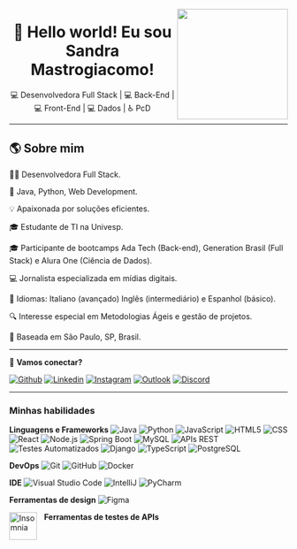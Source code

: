 <a href="#"><img align="right" src="https://github.com/blackcater/blackcater/raw/main/images/banner.gif" width="200 " height="200" /></a>

<h1 align="center">👋 Hello world! Eu sou Sandra Mastrogiacomo!</h1>

<p align="center">
   💻 Desenvolvedora Full Stack | 💻 Back-End | 💻 Front-End | 💻 Dados | ♿ PcD 
</p>

---

## 🌎 Sobre mim 
👩‍💻 Desenvolvedora Full Stack. </p> 
🚀 Java, Python, Web Development. </p>
💡 Apaixonada por soluções eficientes.  </p>
🎓 Estudante de TI na Univesp. </p>
🎓 Participante de bootcamps Ada Tech (Back-end), Generation Brasil (Full Stack) e Alura One (Ciência de Dados).</p>
💻 Jornalista especializada em mídias digitais.</p>
💼 Idiomas: Italiano (avançado) Inglês (intermediário) e Espanhol (básico).</p>
🔍 Interesse especial em Metodologias Ágeis e gestão de projetos.</p>
📍  Baseada em São Paulo, SP, Brasil.</p>

---

💬 **Vamos conectar?**


[![Github](https://img.shields.io/badge/-Github-000?style=flat&logo=Github&logoColor=white)](https://github.com/sandramastrogiacomo)
[![Linkedin](https://img.shields.io/badge/-LinkedIn-blue?style=flat&logo=Linkedin&logoColor=white)](https://www.linkedin.com/in/sandramastrogiacomo/)
[![Instagram](https://img.shields.io/badge/-Instagram-c13584?style=flat&labelColor=c13584&logo=instagram&logoColor=white)](https://www.instagram.com/sandramastrogiacomo/)
[![Outlook](https://img.shields.io/badge/-Outlook-0078D4?style=flat&logo=Microsoft-Outlook&logoColor=white)](mailto:sandramastrogiacomo@hotmail.com)
[![Discord](https://img.shields.io/badge/Discord-7289DA?style=for-the-badge&logo=discord&logoColor=white)](https://discord.com/channels/sandradiasmastrogiacomo/)

---

<h3>Minhas habilidades</h3>

**Linguagens e Frameworks**
![Java](https://img.shields.io/badge/-Java-333333?style=flat&logo=Java&logoColor=007396)
![Python](https://img.shields.io/badge/Python-3776AB?style=flat&logo=python&logoColor=white)
![JavaScript](https://img.shields.io/badge/-JavaScript-333333?style=flat&logo=javascript)
![HTML5](https://img.shields.io/badge/-HTML5-333333?style=flat&logo=HTML5)
![CSS](https://img.shields.io/badge/-CSS-333333?style=flat&logo=CSS3&logoColor=1572B6)
![React](https://img.shields.io/badge/React-20232A?style=for-the-badge&logo=react&logoColor=61DAFB)
![Node.js](https://img.shields.io/badge/Node.js-339933?style=flat&logo=node.js&logoColor=fff) 
![Spring Boot](https://img.shields.io/badge/Spring-6DB33F?style=flat&logo=spring&logoColor=white)
![MySQL](https://img.shields.io/badge/-MySQL-333333?style=flat&logo=mysql)
![APIs REST](https://img.shields.io/badge/-APIs%20REST-FF6F00?style=flat&logo=api&logoColor=white)
![Testes Automatizados](https://img.shields.io/badge/-Testes%20Automatizados-9C27B0?style=flat&logo=testing-library&logoColor=white)
![Django](https://img.shields.io/badge/django-%23092E20.svg?style=for-the-badge&logo=django&logoColor=white) 
![TypeScript](https://img.shields.io/badge/TypeScript-007ACC?style=for-the-badge&logo=typescript&logoColor=white)
![PostgreSQL](https://img.shields.io/badge/PostgreSQL-336791?style=for-the-badge&logo=postgresql&logoColor=white)

**DevOps**
![Git](https://img.shields.io/badge/-Git-333333?style=flat&logo=git)
![GitHub](https://img.shields.io/badge/-GitHub-333333?style=flat&logo=github)
![Docker](https://img.shields.io/badge/-Docker-333333?style=flat&logo=docker)

**IDE**
![Visual Studio Code](https://img.shields.io/badge/-Visual%20Studio%20Code-333333?style=flat&logo=visual-studio-code&logoColor=007ACC)
![IntelliJ](https://img.shields.io/badge/IntelliJ_IDEA-000000.svg?style=flat&logo=intellij-idea&logoColor=white)
![PyCharm](https://img.shields.io/badge/PyCharm-000000.svg?&style=flat&logo=PyCharm&logoColor=white)

**Ferramentas de design**
![Figma](https://img.shields.io/badge/Figma-696969?style=for-the-badge&logo=figma&logoColor=figma)

**Ferramentas de testes de APIs**
<img 
    align="left" 
    alt="Insomnia" 
    title="Insominia"
    width="50px" 
    style="padding-right: 10px;" 
    src="https://cdn.jsdelivr.net/gh/devicons/devicon@latest/icons/insomnia/insomnia-original-wordmark.svg"
/>





